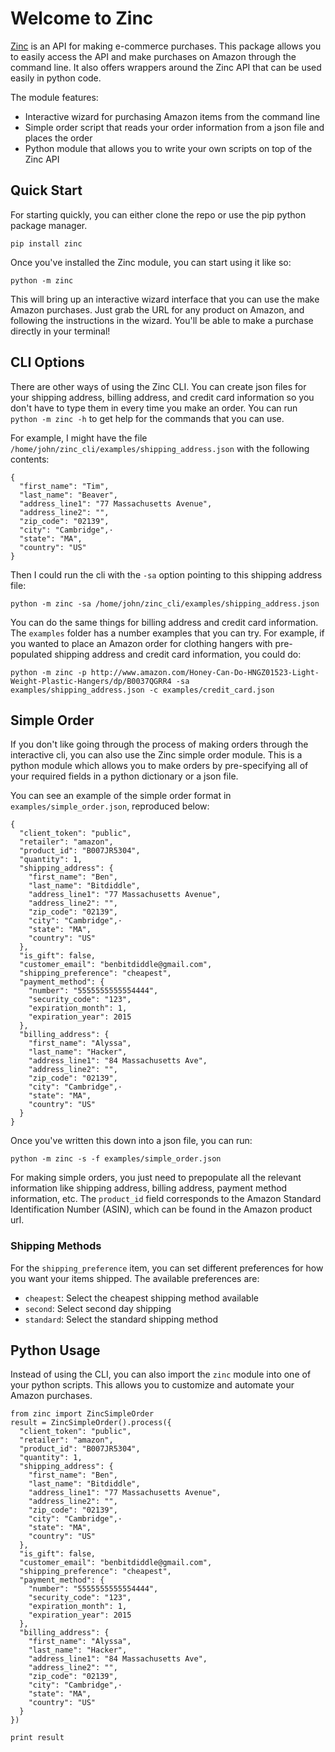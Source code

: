 Welcome to Zinc
===============

[Zinc](http://zinc.io/) is an API for making e-commerce purchases. This package allows you to easily access the API and make purchases on Amazon through the command line. It also offers wrappers around the Zinc API that can be used easily in python code. 

The module features:
  * Interactive wizard for purchasing Amazon items from the command line
  * Simple order script that reads your order information from a json file and places the order
  * Python module that allows you to write your own scripts on top of the Zinc API

## Quick Start

For starting quickly, you can either clone the repo or use the pip python package manager.

```
pip install zinc
```

Once you've installed the Zinc module, you can start using it like so:

```
python -m zinc
```

This will bring up an interactive wizard interface that you can use the make Amazon purchases. Just grab the URL for any product on Amazon, and following the instructions in the wizard. You'll be able to make a purchase directly in your terminal!

## CLI Options

There are other ways of using the Zinc CLI. You can create json files for your shipping address, billing address, and credit card information so you don't have to type them in every time you make an order. You can run `python -m zinc -h` to get help for the commands that you can use.

For example, I might have the file `/home/john/zinc_cli/examples/shipping_address.json` with the following contents:

```
{
  "first_name": "Tim",
  "last_name": "Beaver",
  "address_line1": "77 Massachusetts Avenue",
  "address_line2": "",
  "zip_code": "02139",
  "city": "Cambridge",·
  "state": "MA",
  "country": "US"
}
```

Then I could run the cli with the `-sa` option pointing to this shipping address file:

```
python -m zinc -sa /home/john/zinc_cli/examples/shipping_address.json
```

You can do the same things for billing address and credit card information. The `examples` folder has a number examples that you can try. For example, if you wanted to place an Amazon order for clothing hangers with pre-populated shipping address and credit card information, you could do:

```
python -m zinc -p http://www.amazon.com/Honey-Can-Do-HNGZ01523-Light-Weight-Plastic-Hangers/dp/B0037QGRR4 -sa examples/shipping_address.json -c examples/credit_card.json
```

## Simple Order

If you don't like going through the process of making orders through the interactive cli, you can also use the Zinc simple order module. This is a python module which allows you to make orders by pre-specifying all of your required fields in a python dictionary or a json file.

You can see an example of the simple order format in `examples/simple_order.json`, reproduced below:

```
{
  "client_token": "public",
  "retailer": "amazon",
  "product_id": "B007JR5304",
  "quantity": 1,
  "shipping_address": {
    "first_name": "Ben",
    "last_name": "Bitdiddle",
    "address_line1": "77 Massachusetts Avenue",
    "address_line2": "",
    "zip_code": "02139",
    "city": "Cambridge",·
    "state": "MA",
    "country": "US"
  },
  "is_gift": false,
  "customer_email": "benbitdiddle@gmail.com",
  "shipping_preference": "cheapest",
  "payment_method": {
    "number": "5555555555554444",
    "security_code": "123",
    "expiration_month": 1,
    "expiration_year": 2015
  },
  "billing_address": {
    "first_name": "Alyssa",
    "last_name": "Hacker",
    "address_line1": "84 Massachusetts Ave",
    "address_line2": "",
    "zip_code": "02139",
    "city": "Cambridge",·
    "state": "MA",
    "country": "US"
  }
}
```

Once you've written this down into a json file, you can run:

```
python -m zinc -s -f examples/simple_order.json
```

For making simple orders, you just need to prepopulate all the relevant information like shipping address, billing address, payment method information, etc. The `product_id` field corresponds to the Amazon Standard Identification Number (ASIN), which can be found in the Amazon product url.

### Shipping Methods

For the `shipping_preference` item, you can set different preferences for how you want your items shipped. The available preferences are:

* `cheapest`: Select the cheapest shipping method available
* `second`: Select second day shipping
* `standard`: Select the standard shipping method

## Python Usage

Instead of using the CLI, you can also import the `zinc` module into one of your python scripts. This allows you to customize and automate your Amazon purchases.

```
from zinc import ZincSimpleOrder
result = ZincSimpleOrder().process({
  "client_token": "public",
  "retailer": "amazon",
  "product_id": "B007JR5304",
  "quantity": 1,
  "shipping_address": {
    "first_name": "Ben",
    "last_name": "Bitdiddle",
    "address_line1": "77 Massachusetts Avenue",
    "address_line2": "",
    "zip_code": "02139",
    "city": "Cambridge",·
    "state": "MA",
    "country": "US"
  },
  "is_gift": false,
  "customer_email": "benbitdiddle@gmail.com",
  "shipping_preference": "cheapest",
  "payment_method": {
    "number": "5555555555554444",
    "security_code": "123",
    "expiration_month": 1,
    "expiration_year": 2015
  },
  "billing_address": {
    "first_name": "Alyssa",
    "last_name": "Hacker",
    "address_line1": "84 Massachusetts Ave",
    "address_line2": "",
    "zip_code": "02139",
    "city": "Cambridge",·
    "state": "MA",
    "country": "US"
  }
})

print result
```
